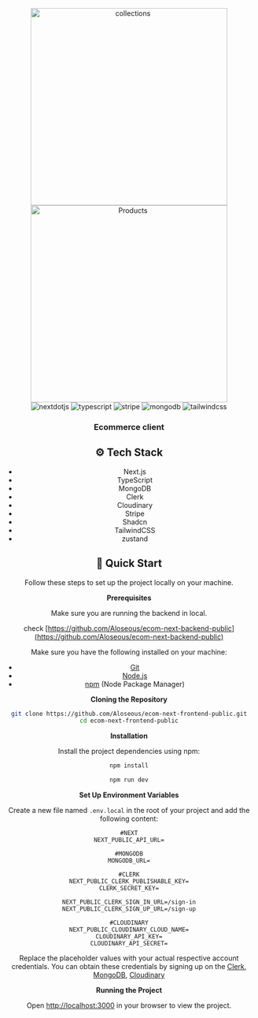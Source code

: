 <div align="center">

<div>
<img src="https://github.com/user-attachments/assets/bae3195f-631a-458a-8e4f-d67232bada59" alt="collections" width="400">
  <img src="https://github.com/user-attachments/assets/c777d4a5-159e-4b08-96b4-14205c146f93" alt="Products" width="400">

<div>

  <div>
    <img src="https://img.shields.io/badge/-Next_JS-black?style=for-the-badge&logoColor=white&logo=nextdotjs&color=000000" alt="nextdotjs" />
    <img src="https://img.shields.io/badge/-TypeScript-black?style=for-the-badge&logoColor=white&logo=typescript&color=3178C6" alt="typescript" />
    <img src="https://img.shields.io/badge/-Stripe-black?style=for-the-badge&logoColor=white&logo=stripe&color=008CDD" alt="stripe" />
    <img src="https://img.shields.io/badge/-MongoDB-black?style=for-the-badge&logoColor=white&logo=mongodb&color=47A248" alt="mongodb" />
    <img src="https://img.shields.io/badge/-Tailwind_CSS-black?style=for-the-badge&logoColor=white&logo=tailwindcss&color=06B6D4" alt="tailwindcss" />
  </div>

  <h3 align="center">Ecommerce client</h3>

</div>


## <a name="tech-stack">⚙️ Tech Stack</a>

- Next.js
- TypeScript
- MongoDB
- Clerk
- Cloudinary
- Stripe
- Shadcn
- TailwindCSS
- zustand


## <a name="quick-start">🤸 Quick Start</a>

Follow these steps to set up the project locally on your machine.

**Prerequisites**

Make sure you are running the backend in local.

check [https://github.com/Aloseous/ecom-next-backend-public](https://github.com/Aloseous/ecom-next-backend-public)

Make sure you have the following installed on your machine:

- [Git](https://git-scm.com/)
- [Node.js](https://nodejs.org/en)
- [npm](https://www.npmjs.com/) (Node Package Manager)

**Cloning the Repository**

```bash
git clone https://github.com/Aloseous/ecom-next-frontend-public.git
cd ecom-next-frontend-public
```

**Installation**

Install the project dependencies using npm:
```bash
npm install
```

```bash
npm run dev
```

**Set Up Environment Variables**

Create a new file named `.env.local` in the root of your project and add the following content:

```env
#NEXT
NEXT_PUBLIC_API_URL=

#MONGODB
MONGODB_URL=

#CLERK
NEXT_PUBLIC_CLERK_PUBLISHABLE_KEY=
CLERK_SECRET_KEY=

NEXT_PUBLIC_CLERK_SIGN_IN_URL=/sign-in
NEXT_PUBLIC_CLERK_SIGN_UP_URL=/sign-up

#CLOUDINARY
NEXT_PUBLIC_CLOUDINARY_CLOUD_NAME=
CLOUDINARY_API_KEY=
CLOUDINARY_API_SECRET=

```

Replace the placeholder values with your actual respective account credentials. You can obtain these credentials by signing up on the [Clerk](https://clerk.com/), [MongoDB](https://www.mongodb.com/), [Cloudinary](https://cloudinary.com/)

**Running the Project**

Open [http://localhost:3000](http://localhost:3000) in your browser to view the project.
